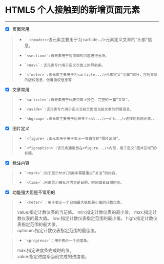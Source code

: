 # HTML5 个人接触到的新增页面元素

--------
- [x] 页面常用
> *     `<header>`:该元素主要用于为<article.../>元素定义文章的“头部”信息。
> *     `<section>`:该元素用于对页面的内容进行分块。
> *     `<nav>`：该元素专门用于定义页面上的导航条。
> *     `<footer>`:该元素主要用于为<article.../>元素定义“注脚”部分，包括文章的版权信息、做着授权信息等

- [x] 文章常用
> *     `<article>`:该元素用于代表页面上独立、完整的一篇“文章”。
> *     `<aside>`:该元素专门用于定义当前页面或当前文章的附属信息。
> *     `<hgroup>`:该元素主要用于组织多个<h1.../>~<h6.../>这样的标题元素。、

- [x] 图片定义
> *     `<figure>`:该元素用于用于表示一块独立的“图片区域”。
> *     `<figcaption>`:该元素通常放在<figure.../>内部，用于定义“图片区域”的标题。

- [x] 标注内容
> *     `<mark>`:用于显示html页面中需要重点“关注”的内容。
> *     `<time>`:用来显示被标注内容是日期、时间或者日期时间。

- [x] 功能强大但是不常用的

 > *     `<meter>`：用于表示一个已知最大值和最小值的计数仪表。
 > value:指定计数仪表的当前值。
 > min:指定计数仪表的最小值。
 > max:指定计数仪表的最大值。
 > low:指定计数仪表指定范围的最小值。
 > high:指定计数仪表指定范围的最大值。      
 > optinum:指定计数仪表指定范围的最佳值。       
     
 > *     `<progress>`：用于表示一个进度条。
 > max:指定进度条完成时的值。        
 > value:指定进度条当前完成的进度值。   

